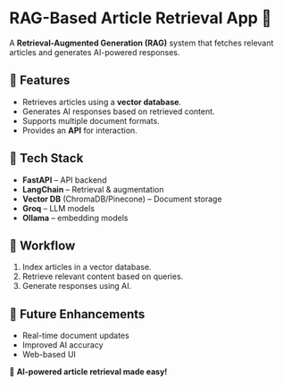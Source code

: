 # **RAG-Based Article Retrieval App** 📰  

A **Retrieval-Augmented Generation (RAG)** system that fetches relevant articles and generates AI-powered responses.  

## **🔹 Features**  
- Retrieves articles using a **vector database**.  
- Generates AI responses based on retrieved content.  
- Supports multiple document formats.  
- Provides an **API** for interaction.  

## **🔹 Tech Stack**  
- **FastAPI** – API backend  
- **LangChain** – Retrieval & augmentation  
- **Vector DB** (ChromaDB/Pinecone) – Document storage  
- **Groq** – LLM models
- **Ollama** – embedding models

## **🔹 Workflow**  
1. Index articles in a vector database.  
2. Retrieve relevant content based on queries.  
3. Generate responses using AI.  

## **🔹 Future Enhancements**  
- Real-time document updates  
- Improved AI accuracy  
- Web-based UI  

🚀 **AI-powered article retrieval made easy!**
